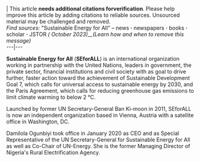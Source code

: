 | This article **needs additional citations forverification**. Please help
improve this article by adding citations to reliable sources. Unsourced
material may be challenged and removed.  
_Find sources:_ "Sustainable Energy for All" – news **·** newspapers **·**
books **·** scholar **·** JSTOR _( October 2023)__(Learn how and when to
remove this message)_  
---|---  
  
**Sustainable Energy for All** (**SEforALL**) is an international organization
working in partnership with the United Nations, leaders in government, the
private sector, financial institutions and civil society with as goal to drive
further, faster action toward the achievement of Sustainable Development Goal
7, which calls for universal access to sustainable energy by 2030, and the
Paris Agreement, which calls for reducing greenhouse gas emissions to limit
climate warming to below 2 °C.

Launched by former UN Secretary-General Ban Ki-moon in 2011, SEforALL is now
an independent organization based in Vienna, Austria with a satellite office
in Washington, DC.

Damilola Ogunbiyi took office in January 2020 as CEO and as Special
Representative of the UN Secretary-General for Sustainable Energy for All as
well as Co-Chair of UN-Energy. She is the former Managing Director of
Nigeria's Rural Electrification Agency.